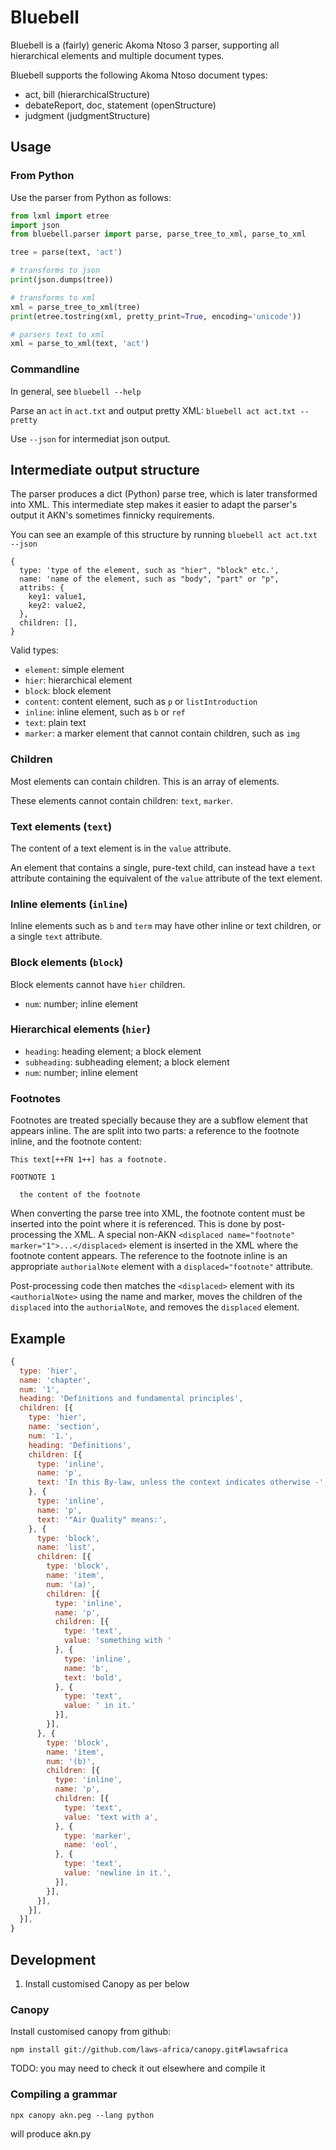 # Bluebell

Bluebell is a (fairly) generic Akoma Ntoso 3 parser, supporting all hierarchical elements and multiple document types.

Bluebell supports the following Akoma Ntoso document types:

* act, bill (hierarchicalStructure)
* debateReport, doc, statement (openStructure)
* judgment (judgmentStructure)

## Usage

### From Python

Use the parser from Python as follows:

```python
from lxml import etree
import json
from bluebell.parser import parse, parse_tree_to_xml, parse_to_xml

tree = parse(text, 'act')

# transforms to json
print(json.dumps(tree))

# transforms to xml
xml = parse_tree_to_xml(tree)
print(etree.tostring(xml, pretty_print=True, encoding='unicode'))

# parsers text to xml
xml = parse_to_xml(text, 'act')
```

### Commandline

In general, see `bluebell --help`

Parse an `act` in `act.txt` and output pretty XML: `bluebell act act.txt --pretty`

Use `--json` for intermediat json output.

## Intermediate output structure

The parser produces a dict (Python) parse tree, which is later transformed into XML.
This intermediate step makes it easier to adapt the parser's output it AKN's sometimes finnicky requirements.

You can see an example of this structure by running `bluebell act act.txt --json`

```
{
  type: 'type of the element, such as "hier", "block" etc.',
  name: 'name of the element, such as "body", "part" or "p",
  attribs: {
    key1: value1,
    key2: value2,
  },
  children: [],
}
```

Valid types:

* `element`: simple element
* `hier`: hierarchical element
* `block`: block element
* `content`: content element, such as `p` or `listIntroduction`
* `inline`: inline element, such as `b` or `ref`
* `text`: plain text
* `marker`: a marker element that cannot contain children, such as `img`

### Children

Most elements can contain children. This is an array of elements.

These elements cannot contain children: `text`, `marker`.

### Text elements (`text`)

The content of a text element is in the `value` attribute.

An element that contains a single, pure-text child, can instead have a `text` attribute containing the equivalent of the `value`
attribute of the text element.

### Inline elements (`inline`)

Inline elements such as `b` and `term` may have other inline or text children,
or a single `text` attribute.

### Block elements (`block`)

Block elements cannot have `hier` children.

* `num`: number; inline element

### Hierarchical elements (`hier`)

* `heading`: heading element; a block element
* `subheading`: subheading element; a block element
* `num`: number; inline element

### Footnotes

Footnotes are treated specially because they are a subflow element that appears inline.
The are split into two parts: a reference to the footnote inline, and the footnote content:

    This text[++FN 1++] has a footnote.
    
    FOOTNOTE 1
    
      the content of the footnote

When converting the parse tree into XML, the footnote content must be inserted into
the point where it is referenced. This is done by post-processing the XML. A special non-AKN
`<displaced name="footnote" marker="1">...</displaced>` element is inserted in the
XML where the footnote content appears. The reference to the footnote inline is an
appropriate `authorialNote` element with a `displaced="footnote"` attribute.

Post-processing code then matches the `<displaced>` element with its `<authorialNote>`
using the name and marker, moves the children of the `displaced` into the `authorialNote`,
and removes the `displaced` element.

## Example

```javascript
{
  type: 'hier',
  name: 'chapter',
  num: '1',
  heading: 'Definitions and fundamental principles',
  children: [{
    type: 'hier',
    name: 'section',
    num: '1.',
    heading: 'Definitions',
    children: [{
      type: 'inline',
      name: 'p',
      text: 'In this By-law, unless the context indicates otherwise -',
    }, {
      type: 'inline',
      name: 'p',
      text: '"Air Quality" means:',
    }, {
      type: 'block',
      name: 'list',
      children: [{
        type: 'block',
        name: 'item',
        num: '(a)',
        children: [{
          type: 'inline',
          name: 'p',
          children: [{
            type: 'text',
            value: 'something with '
          }, {
            type: 'inline',
            name: 'b',
            text: 'bold',
          }, {
            type: 'text',
            value: ' in it.'
          }],
        }],
      }, {
        type: 'block',
        name: 'item',
        num: '(b)',
        children: [{
          type: 'inline',
          name: 'p',
          children: [{
            type: 'text',
            value: 'text with a',
          }, {
            type: 'marker',
            name: 'eol',
          }, {
            type: 'text',
            value: 'newline in it.',
          }],
        }],
      }],
    }],
  }],
}
```

## Development

1. Install customised Canopy as per below

### Canopy

Install customised canopy from github:

```
npm install git://github.com/laws-africa/canopy.git#lawsafrica
```

TODO: you may need to check it out elsewhere and compile it

### Compiling a grammar

```
npx canopy akn.peg --lang python
```

will produce akn.py
